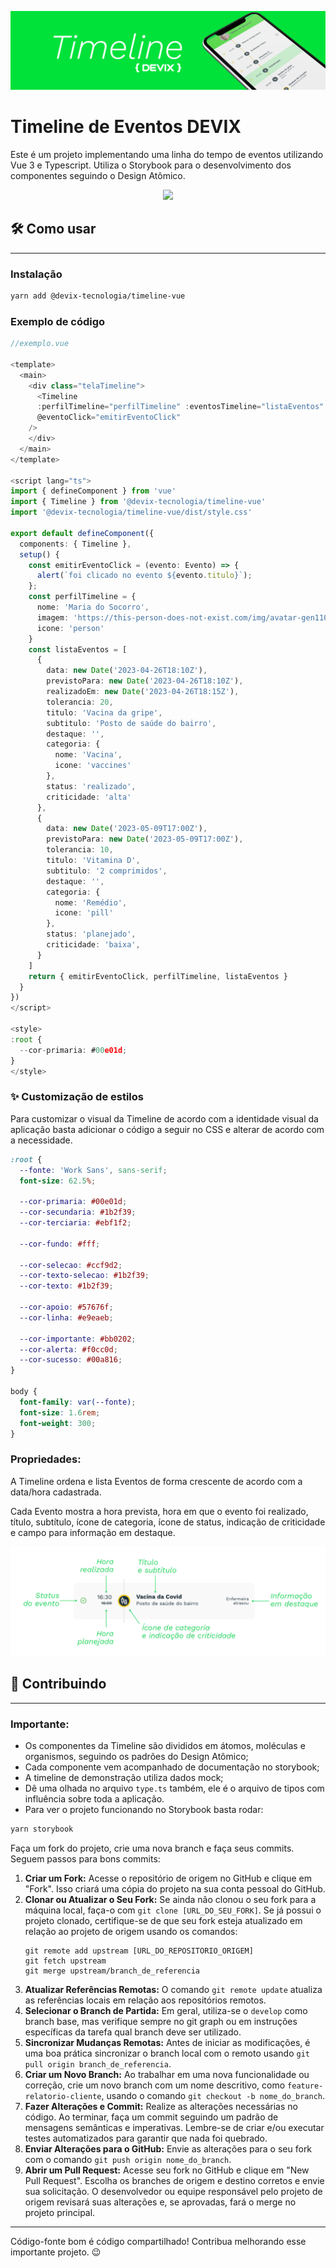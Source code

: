 ![TimelineDevix](https://github.com/devix-tecnologia/timeline-vue/blob/044648477f0b124c6968d4e84de6781d7633b984/docs/timeline_topo.png)



# Timeline de Eventos DEVIX

Este é um projeto implementando uma linha do tempo de eventos utilizando Vue 3 e Typescript. Utiliza o Storybook para o desenvolvimento dos componentes seguindo o Design Atômico. 

<div align="center">
<img src="https://github.com/devix-tecnologia/timeline-vue/blob/91c3b94c6167ca02364507d58dc59bb804b3b51f/docs/timeline01.gif" width="300px"/>
</div>


## 🛠 Como usar
---

### Instalação
  

```sh
yarn add @devix-tecnologia/timeline-vue
```

### Exemplo de código
  
```ts
//exemplo.vue

<template>
  <main>
    <div class="telaTimeline">
      <Timeline 
      :perfilTimeline="perfilTimeline" :eventosTimeline="listaEventos"
      @eventoClick="emitirEventoClick"
    />
    </div>
  </main>
</template>

<script lang="ts">
import { defineComponent } from 'vue'
import { Timeline } from '@devix-tecnologia/timeline-vue'
import '@devix-tecnologia/timeline-vue/dist/style.css'

export default defineComponent({
  components: { Timeline },
  setup() {
    const emitirEventoClick = (evento: Evento) => {
      alert(`foi clicado no evento ${evento.titulo}`);
    };
    const perfilTimeline = {
      nome: 'Maria do Socorro',
      imagem: 'https://this-person-does-not-exist.com/img/avatar-gen11071f8e0802a35d66684ee9376722b2.jpg',
      icone: 'person'
    }
    const listaEventos = [
      {
        data: new Date('2023-04-26T18:10Z'),
        previstoPara: new Date('2023-04-26T18:10Z'),
        realizadoEm: new Date('2023-04-26T18:15Z'),
        tolerancia: 20,
        titulo: 'Vacina da gripe',
        subtitulo: 'Posto de saúde do bairro',
        destaque: '',
        categoria: {
          nome: 'Vacina',
          icone: 'vaccines'
        },
        status: 'realizado',
        criticidade: 'alta'
      },
      {
        data: new Date('2023-05-09T17:00Z'),
        previstoPara: new Date('2023-05-09T17:00Z'),
        tolerancia: 10,
        titulo: 'Vitamina D',
        subtitulo: '2 comprimidos',
        destaque: '',
        categoria: {
          nome: 'Remédio',
          icone: 'pill'
        },
        status: 'planejado',
        criticidade: 'baixa',
      }
    ]
    return { emitirEventoClick, perfilTimeline, listaEventos }
  }
})
</script>

<style>
:root {
  --cor-primaria: #00e01d;
}
</style>
```


### ✨ Customização de estilos

Para customizar o visual da Timeline de acordo com a identidade visual da aplicação basta adicionar o código a seguir no CSS e alterar de acordo com a necessidade.

```css
:root {
  --fonte: 'Work Sans', sans-serif;
  font-size: 62.5%;

  --cor-primaria: #00e01d;
  --cor-secundaria: #1b2f39;
  --cor-terciaria: #ebf1f2;

  --cor-fundo: #fff;

  --cor-selecao: #ccf9d2;
  --cor-texto-selecao: #1b2f39;
  --cor-texto: #1b2f39;

  --cor-apoio: #57676f;
  --cor-linha: #e9eaeb;

  --cor-importante: #bb0202;
  --cor-alerta: #f0cc0d;
  --cor-sucesso: #00a816;
}

body {
  font-family: var(--fonte);
  font-size: 1.6rem;
  font-weight: 300;
}
```

### Propriedades:
  
A Timeline ordena e lista Eventos de forma crescente de acordo com a data/hora cadastrada.

Cada Evento mostra a hora prevista, hora em que o evento foi realizado, título, subtítulo, ícone de categoria, ícone de status, indicação de criticidade e campo para informação em destaque.


![TimelineDevixExemploEvento](https://github.com/devix-tecnologia/timeline-vue/blob/044648477f0b124c6968d4e84de6781d7633b984/docs/evento.png)


## 🚀  Contribuindo
---

### Importante:
- Os componentes da Timeline são divididos em átomos, moléculas e organismos, seguindo os padrões do Design Atômico;
- Cada componente vem acompanhado de documentação no storybook;
- A timeline de demonstração utiliza dados mock;
- Dê uma olhada no arquivo ``` type.ts ``` também, ele é o arquivo de tipos com influência sobre toda a aplicação.
- Para ver o projeto funcionando no Storybook basta rodar:

```sh 
yarn storybook 
```

Faça um fork do projeto, crie uma nova branch e faça seus commits. Seguem passos para bons commits:

1) **Criar um Fork:** Acesse o repositório de origem no GitHub e clique em "Fork". Isso criará uma cópia do projeto na sua conta pessoal do GitHub.
1) **Clonar ou Atualizar o Seu Fork:** Se ainda não clonou o seu fork para a máquina local, faça-o com `git clone [URL_DO_SEU_FORK]`. Se já possui o projeto clonado, certifique-se de que seu fork esteja atualizado em relação ao projeto de origem usando os comandos:
   ```
   git remote add upstream [URL_DO_REPOSITORIO_ORIGEM]
   git fetch upstream
   git merge upstream/branch_de_referencia
   ```
1) **Atualizar Referências Remotas:** O comando `git remote update` atualiza as referências locais em relação aos repositórios remotos.
1) **Selecionar o Branch de Partida:** Em geral, utiliza-se o `develop` como branch base, mas verifique sempre no git graph ou em instruções específicas da tarefa qual branch deve ser utilizado.
1) **Sincronizar Mudanças Remotas:** Antes de iniciar as modificações, é uma boa prática sincronizar o branch local com o remoto usando `git pull origin branch_de_referencia`.
1) **Criar um Novo Branch:** Ao trabalhar em uma nova funcionalidade ou correção, crie um novo branch com um nome descritivo, como `feature-relatorio-cliente`, usando o comando `git checkout -b nome_do_branch`.
1) **Fazer Alterações e Commit:** Realize as alterações necessárias no código. Ao terminar, faça um commit seguindo um padrão de mensagens semânticas e imperativas. Lembre-se de criar e/ou executar testes automatizados para garantir que nada foi quebrado.
1) **Enviar Alterações para o GitHub:** Envie as alterações para o seu fork com o comando `git push origin nome_do_branch`.
1) **Abrir um Pull Request:** Acesse seu fork no GitHub e clique em "New Pull Request". Escolha os branches de origem e destino corretos e envie sua solicitação. O desenvolvedor ou equipe responsável pelo projeto de origem revisará suas alterações e, se aprovadas, fará o merge no projeto principal.

---

Código-fonte bom é código compartilhado! Contribua melhorando esse importante projeto. 😉
